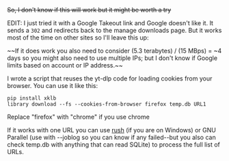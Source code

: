 ~~So, I don't know if this will work but it might be worth a try~~

EDIT: I just tried it with a Google Takeout link and Google doesn't like it. It sends a `302` and redirects back to the manage downloads page. But it works most of the time on other sites so I'll leave this up:

~~If it does work you also need to consider (5.3 terabytes) / (15 MBps) = ~4 days so you might also need to use multiple IPs; but I don't know if Google limits based on account or IP address.~~

I wrote a script that reuses the yt-dlp code for loading cookies from your browser. You can use it like this:

    pip install xklb
    library download --fs --cookies-from-browser firefox temp.db URL1

Replace "firefox" with "chrome" if you use chrome

If it works with one URL you can use [rush](https://github.com/shenwei356/rush) (if you are on Windows) or GNU Parallel (use with --joblog so you can know if any failed--but you also can check temp.db with anything that can read SQLite) to process the full list of URLs.
